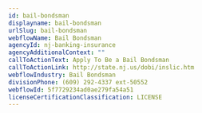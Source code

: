 ```yaml
---
id: bail-bondsman
displayname: bail-bondsman
urlSlug: bail-bondsman
webflowName: Bail Bondsman
agencyId: nj-banking-insurance
agencyAdditionalContext: ""
callToActionText: Apply To Be a Bail Bondsman
callToActionLink: http://state.nj.us/dobi/inslic.htm
webflowIndustry: Bail Bondsman
divisionPhone: (609) 292-4337 ext-50552
webflowId: 5f7729234ad0ae279fa54a51
licenseCertificationClassification: LICENSE
---
```

